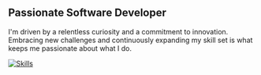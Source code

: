 ## Passionate Software Developer

I'm driven by a relentless curiosity and a commitment to innovation. 
Embracing new challenges and continuously expanding my skill set is what keeps me passionate about what I do.


[![Skills](https://skillicons.dev/icons?i=aws,bash,cloudflare,docker,git,go,php,java)](https://skillicons.dev)

